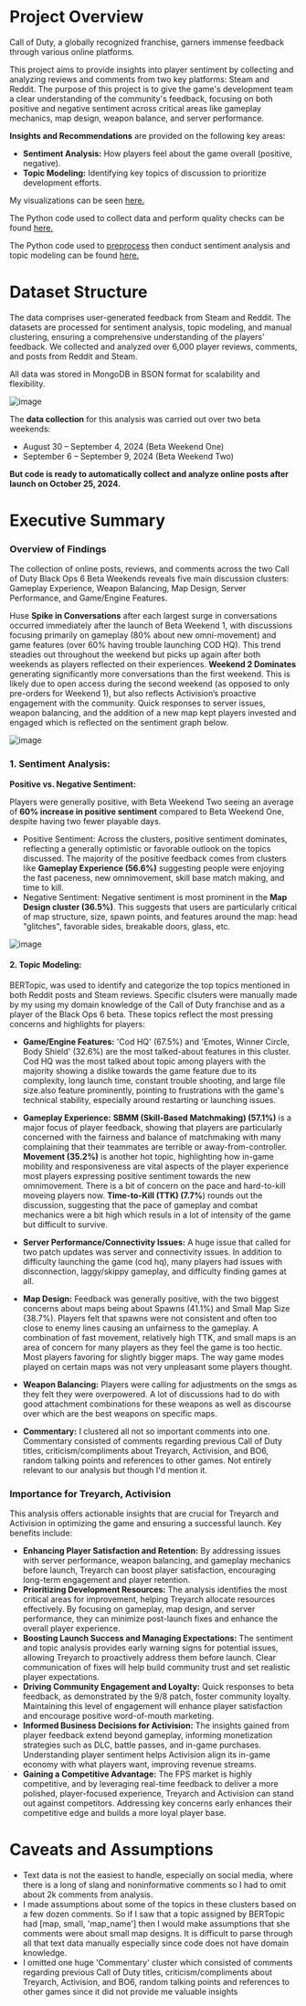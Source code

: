 # Project Overview
Call of Duty, a globally recognized franchise, garners immense feedback through various online platforms. 

This project aims to provide insights into player sentiment by collecting and analyzing reviews and comments from two key platforms: Steam and Reddit. The purpose of this project is to give the game's development team a clear understanding of the community's feedback, focusing on both positive and negative sentiment across critical areas like gameplay mechanics, map design, weapon balance, and server performance.

**Insights and Recommendations** are provided on the following key areas:
- **Sentiment Analysis:** How players feel about the game overall (positive, negative).
- **Topic Modeling:** Identifying key topics of discussion to prioritize development efforts.

My visualizations can be seen [here.](https://www.canva.com/design/DAGQnq2GjLA/VTC1VZbvmajNDR60eXSdnw/view?utm_content=DAGQnq2GjLA&utm_campaign=designshare&utm_medium=link&utm_source=editor)

The Python code used to collect data and perform quality checks can be found [here.](https://github.com/Scoldingatom205/Social-Listening-Analysis-COD/blob/main/scripts/extract_data.py)

The Python code used to [preprocess](https://github.com/Scoldingatom205/Social-Listening-Analysis-COD/blob/main/scripts/preprocess_data.py) then conduct sentiment analysis and topic modeling can be found [here.](https://github.com/Scoldingatom205/Social-Listening-Analysis-COD/blob/main/scripts/analysis.py)


# Dataset Structure
The data comprises user-generated feedback from Steam and Reddit. The datasets are processed for sentiment analysis, topic modeling, and manual clustering, ensuring a comprehensive understanding of the players’ feedback. We collected and analyzed over 6,000 player reviews, comments, and posts from Reddit and Steam.

All data was stored in MongoDB in BSON format for scalability and flexibility. 

![image](https://github.com/user-attachments/assets/922f3630-5107-46d9-a49e-84a398514df1)

The **data collection** for this analysis was carried out over two beta weekends:
- August 30 – September 4, 2024 (Beta Weekend One)
- September 6 – September 9, 2024 (Beta Weekend Two)
  
**But code is ready to automatically collect and analyze online posts after launch on October 25, 2024.**


# Executive Summary
### Overview of Findings
The collection of online posts, reviews, and comments across the two Call of Duty Black Ops 6 Beta Weekends reveals five main discussion clusters: Gameplay Experience, Weapon Balancing, Map Design, Server Performance, and Game/Engine Features. 

Huse **Spike in Conversations** after each largest surge in conversations occurred immediately after the launch of Beta Weekend 1, with discussions focusing primarily on gameplay (80% about new omni-movement) and game features (over 60% having trouble launching COD HQ). This trend steadies out throughout the weekend but picks up again after both weekends as players reflected on their experiences. **Weekend 2 Dominates** generating significantly more conversations than the first weekend. This is likely due to open access during the second weekend (as opposed to only pre-orders for Weekend 1), but also reflects Activision’s proactive engagement with the community. Quick responses to server issues, weapon balancing, and the addition of a new map kept players invested and engaged which is reflected on the sentiment graph below.

![image](https://github.com/user-attachments/assets/10582496-f26e-46d7-8d61-8df1a6b23afa)

### 1. Sentiment Analysis:
**Positive vs. Negative Sentiment:**

Players were generally positive, with Beta Weekend Two seeing an average of **60% increase in positive sentiment** compared to Beta Weekend One, despite having two fewer playable days.
- Positive Sentiment: Across the clusters, positive sentiment dominates, reflecting a generally optimistic or favorable outlook on the topics discussed. The majority of the positive feedback comes from clusters like **Gameplay Experience (56.6%)** suggesting people were enjoying the fast paceness, new omnimovement, skill base match making, and time to kill. 
- Negative Sentiment: Negative sentiment is most prominent in the **Map Design cluster (36.5%)**. This suggests that users are particularly critical of map structure, size, spawn points, and features around the map: head "glitches", favorable sides, breakable doors, glass, etc.

![image](https://github.com/user-attachments/assets/582cd8d0-939e-491e-b56a-d62cfdd533c5)


#### 2. Topic Modeling:
BERTopic, was used to identify and categorize the top topics mentioned in both Reddit posts and Steam reviews. Specific clsuters were manually made by my using my domain knowledge of the Call of Duty franchise and as a player of the Black Ops 6 beta. These topics reflect the most pressing concerns and highlights for players:

- **Game/Engine Features:** 'Cod HQ' (67.5%) and 'Emotes, Winner Circle, Body Shield' (32.6%) are the most talked-about features in this cluster. Cod HQ was the most talked about topic among players with the majority showing a dislike towards the game feature due to its complexity, long launch time, constant trouble shooting, and large file size.also feature prominently, pointing to frustrations with the game's technical stability, especially around restarting or launching issues.
- **Gameplay Experience:** **SBMM (Skill-Based Matchmaking) (57.1%)** is a major focus of player feedback, showing that players are particularly concerned with the fairness and balance of matchmaking with many complaining that their teammates are terrible or away-from-controller. **Movement (35.2%)** is another hot topic, highlighting how in-game mobility and responsiveness are vital aspects of the player experience most players expressing positive sentiment towards the new omnimovement. There is a bit of concern on the pace and hard-to-kill moveing players now. **Time-to-Kill (TTK) (7.7%**) rounds out the discussion, suggesting that the pace of gameplay and combat mechanics were a bit high which resuls in a lot of intensity of the game but difficult to survive.
- **Server Performance/Connectivity Issues:** A huge issue that called for two patch updates was server and connectivity issues. In addition to difficulty launching the game (cod hq), many players had issues with disconnection, laggy/skippy gameplay, and difficulty finding games at all.
- **Map Design:** Feedback was generally positive, with the two biggest concerns about maps being about Spawns (41.1%) and Small Map Size (38.7%). Players felt that spawns were not consistent and often too close to enemy lines causing an unfairness to the gameplay. A combination of fast movement, relatively high TTK, and small maps is an area of concern for many players as they feel the game is too hectic. Most players favoring for slightly bigger maps. The way game modes played on certain maps was not very unpleasant some players thought.
- **Weapon Balancing:** Players were calling for adjustments on the smgs as they felt they were overpowered. A lot of discussions had to do with good attachment combinations for these weapons as well as discourse over which are the best weapons on specific maps.


- **Commentary:** I clustered all not so important comments into one. Commentary consisted of comments regarding previous Call of Duty titles, criticism/compliments about Treyarch, Activision, and BO6, random talking points and references to other games. Not entirely relevant to our analysis but though I'd mention it.


### Importance for Treyarch, Activision
This analysis offers actionable insights that are crucial for Treyarch and Activision in optimizing the game and ensuring a successful launch. Key benefits include:

- **Enhancing Player Satisfaction and Retention:** By addressing issues with server performance, weapon balancing, and gameplay mechanics before launch, Treyarch can boost player satisfaction, encouraging long-term engagement and player retention.
- **Prioritizing Development Resources:** The analysis identifies the most critical areas for improvement, helping Treyarch allocate resources effectively. By focusing on gameplay, map design, and server performance, they can minimize post-launch fixes and enhance the overall player experience.
- **Boosting Launch Success and Managing Expectations:** The sentiment and topic analysis provides early warning signs for potential issues, allowing Treyarch to proactively address them before launch. Clear communication of fixes will help build community trust and set realistic player expectations.
- **Driving Community Engagement and Loyalty:** Quick responses to beta feedback, as demonstrated by the 9/8 patch, foster community loyalty. Maintaining this level of engagement will enhance player satisfaction and encourage positive word-of-mouth marketing.
- **Informed Business Decisions for Activision:** The insights gained from player feedback extend beyond gameplay, informing monetization strategies such as DLC, battle passes, and in-game purchases. Understanding player sentiment helps Activision align its in-game economy with what players want, improving revenue streams.
- **Gaining a Competitive Advantage:** The FPS market is highly competitive, and by leveraging real-time feedback to deliver a more polished, player-focused experience, Treyarch and Activision can stand out against competitors. Addressing key concerns early enhances their competitive edge and builds a more loyal player base.

# Caveats and Assumptions
- Text data is not the easiest to handle, especially on social media, where there is a long of slang and noninformative comments so I had to omit about 2k comments from analysis.
- I made assumptions about some of the topics in these clusters based on a few dozen comments. So if I saw that a topic assigned by BERTopic had [map, small, 'map_name'] then I would make assumptions that she comments were about small map designs. It is difficult to parse through all that text data manually especially since code does not have domain knowledge.
- I omitted one huge 'Commentary' cluster which consisted of comments regarding previous Call of Duty titles, criticism/compliments about Treyarch, Activision, and BO6, random talking points and references to other games since it did not provide me valuable insights
